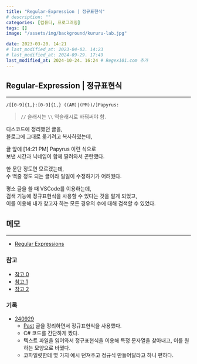 ```yaml
---
title: "Regular-Expression | 정규표현식"
# description: ""
categories: [컴퓨터, 프로그래밍]
tags: []
image: "/assets/img/background/kururu-lab.jpg"

date: 2023-03-20. 14:21
# last_modified_at: 2023-04-03. 14:23
# last_modified_at: 2024-09-29. 17:49
last_modified_at: 2024-10-24. 16:24 # Regex101.com 추가
---
```


## Regular-Expression | 정규표현식

---

```plaintext
/[[0-9]{1,}:[0-9]{1,} ((AM)|(PM))/]Papyrus:
```

> `//` 슬래시는 `\\` 역슬래시로 바꿔써야 함.

디스코드에 정리했던 글을,  
블로그에 그대로 옮기려고 복사하였는데,  

글 앞에 \[14:21 PM\] Papyrus 이런 식으로  
보낸 시간과 닉네임이 함께 딸려와서 곤란했다.  

한 문단 정도면 모르겠는데,  
수 백줄 정도 되는 글이라 일일이 수정하기가 어려웠다.  

평소 글을 쓸 때 VSCode를 이용하는데,  
검색 기능에 정규표현식을 사용할 수 있다는 것을 알게 되었고,  
이를 이용해 내가 찾고자 하는 모든 경우의 수에 대해 검색할 수 있었다.  

## 메모

---

- [Regular Expressions](https://regex101.com/)

### 참고

- [참고 0](https://hamait.tistory.com/342)
- [참고 1](https://regexr.com/)
- [참고 2](https://stackoverflow.com/questions/41409872/invalid-escape-in-pattern-html-javascript)

### 기록

- [240929](https://github.com/Mascari4615/KarmoPlayground/commit/6357c7bc5790591e05296a259d8c5a45e6810d27)
  - [Past](/posts/past/) 글을 정리하면서 정규표현식을 사용했다.
  - C# 코드를 간단하게 짰다.
  - 텍스트 파일을 읽어와서 정규표현식을 이용해 특정 문자열을 찾아내고, 이를 원하는 모양으로 바꿨다.
  - 코파일럿한테 몇 가지 예시 던져주고 정규식 만들어달라고 하니 편하다.
